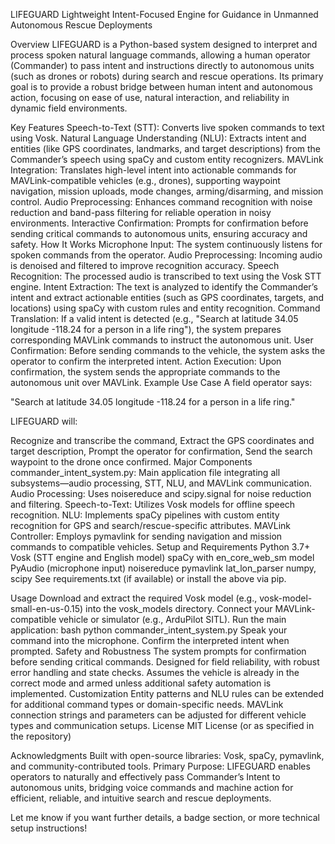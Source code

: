 LIFEGUARD
Lightweight Intent-Focused Engine for Guidance in Unmanned Autonomous Rescue Deployments

Overview
LIFEGUARD is a Python-based system designed to interpret and process spoken natural language commands, allowing a human operator (Commander) to pass intent and instructions directly to autonomous units (such as drones or robots) during search and rescue operations. Its primary goal is to provide a robust bridge between human intent and autonomous action, focusing on ease of use, natural interaction, and reliability in dynamic field environments.

Key Features
Speech-to-Text (STT): Converts live spoken commands to text using Vosk.
Natural Language Understanding (NLU): Extracts intent and entities (like GPS coordinates, landmarks, and target descriptions) from the Commander’s speech using spaCy and custom entity recognizers.
MAVLink Integration: Translates high-level intent into actionable commands for MAVLink-compatible vehicles (e.g., drones), supporting waypoint navigation, mission uploads, mode changes, arming/disarming, and mission control.
Audio Preprocessing: Enhances command recognition with noise reduction and band-pass filtering for reliable operation in noisy environments.
Interactive Confirmation: Prompts for confirmation before sending critical commands to autonomous units, ensuring accuracy and safety.
How It Works
Microphone Input: The system continuously listens for spoken commands from the operator.
Audio Preprocessing: Incoming audio is denoised and filtered to improve recognition accuracy.
Speech Recognition: The processed audio is transcribed to text using the Vosk STT engine.
Intent Extraction: The text is analyzed to identify the Commander’s intent and extract actionable entities (such as GPS coordinates, targets, and locations) using spaCy with custom rules and entity recognition.
Command Translation: If a valid intent is detected (e.g., "Search at latitude 34.05 longitude -118.24 for a person in a life ring"), the system prepares corresponding MAVLink commands to instruct the autonomous unit.
User Confirmation: Before sending commands to the vehicle, the system asks the operator to confirm the interpreted intent.
Action Execution: Upon confirmation, the system sends the appropriate commands to the autonomous unit over MAVLink.
Example Use Case
A field operator says:

"Search at latitude 34.05 longitude -118.24 for a person in a life ring."

LIFEGUARD will:

Recognize and transcribe the command,
Extract the GPS coordinates and target description,
Prompt the operator for confirmation,
Send the search waypoint to the drone once confirmed.
Major Components
commander_intent_system.py: Main application file integrating all subsystems—audio processing, STT, NLU, and MAVLink communication.
Audio Processing: Uses noisereduce and scipy.signal for noise reduction and filtering.
Speech-to-Text: Utilizes Vosk models for offline speech recognition.
NLU: Implements spaCy pipelines with custom entity recognition for GPS and search/rescue-specific attributes.
MAVLink Controller: Employs pymavlink for sending navigation and mission commands to compatible vehicles.
Setup and Requirements
Python 3.7+
Vosk (STT engine and English model)
spaCy with en_core_web_sm model
PyAudio (microphone input)
noisereduce
pymavlink
lat_lon_parser
numpy, scipy
See requirements.txt (if available) or install the above via pip.

Usage
Download and extract the required Vosk model (e.g., vosk-model-small-en-us-0.15) into the vosk_models directory.
Connect your MAVLink-compatible vehicle or simulator (e.g., ArduPilot SITL).
Run the main application:
bash
python commander_intent_system.py
Speak your command into the microphone.
Confirm the interpreted intent when prompted.
Safety and Robustness
The system prompts for confirmation before sending critical commands.
Designed for field reliability, with robust error handling and state checks.
Assumes the vehicle is already in the correct mode and armed unless additional safety automation is implemented.
Customization
Entity patterns and NLU rules can be extended for additional command types or domain-specific needs.
MAVLink connection strings and parameters can be adjusted for different vehicle types and communication setups.
License
MIT License (or as specified in the repository)

Acknowledgments
Built with open-source libraries: Vosk, spaCy, pymavlink, and community-contributed tools.
Primary Purpose:
LIFEGUARD enables operators to naturally and effectively pass Commander’s Intent to autonomous units, bridging voice commands and machine action for efficient, reliable, and intuitive search and rescue deployments.

Let me know if you want further details, a badge section, or more technical setup instructions!
